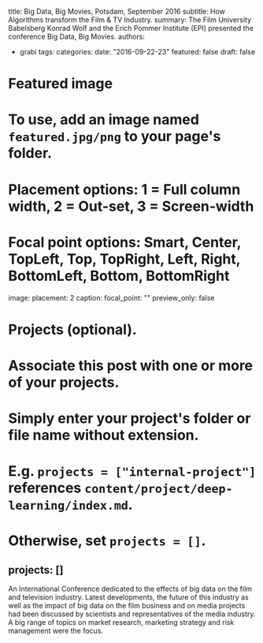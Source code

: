 title: Big Data, Big Movies, Potsdam, September 2016
subtitle: How Algorithms transform the Film & TV Industry.
summary: The Film University Babelsberg Konrad Wolf and the Erich Pommer Institute (EPI) presented the conference Big Data, Big Movies.
authors:
- grabi
tags:
categories:
date: "2016-09-22-23"
featured: false
draft: false

# Featured image
# To use, add an image named `featured.jpg/png` to your page's folder.
# Placement options: 1 = Full column width, 2 = Out-set, 3 = Screen-width
# Focal point options: Smart, Center, TopLeft, Top, TopRight, Left, Right, BottomLeft, Bottom, BottomRight
image:
  placement: 2
  caption:
  focal_point: ""
  preview_only: false

# Projects (optional).
#   Associate this post with one or more of your projects.
#   Simply enter your project's folder or file name without extension.
#   E.g. `projects = ["internal-project"]` references `content/project/deep-learning/index.md`.
#   Otherwise, set `projects = []`.
projects: []
---

An International Conference dedicated to the effects of big data on the film and television industry. Latest developments, the future of this industry as well as the impact of big data on the film business and on media projects had been discussed by scientists and representatives of the media industry. A big range of topics on market research, marketing strategy and risk management were the focus.
